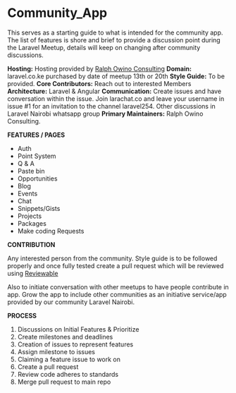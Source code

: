 # Community_App

This serves as a starting guide to what is intended for the community app. The list of features is shore and brief to provide a discussion point during the Laravel Meetup, details will keep on changing after community discussions. 

**Hosting:** Hosting provided by [Ralph Owino Consulting](ralphowino.com)
**Domain:** laravel.co.ke purchased by date of meetup 13th or 20th 
**Style Guide:** To be provided.
**Core Contributors:** Reach out to interested Members
**Architecture:** Laravel & Angular
**Communication:** Create issues and have conversation within the issue. Join larachat.co and leave your username in issue #1 for an invitation to the channel laravel254. Other discussions in Laravel Nairobi whatsapp group 
**Primary Maintainers:** Ralph Owino Consulting.

**FEATURES / PAGES**
-	Auth
-	Point System
-	Q & A
-	Paste bin
-	Opportunities
-	Blog
-	Events
-	Chat
-	Snippets/Gists
-	Projects
-	Packages
-	Make coding Requests

**CONTRIBUTION**

Any interested person from the community. Style guide is to be followed properly and once fully tested create a pull request which will be reviewed using [Reviewable](https://reviewable.io/)

Also to initiate conversation with other meetups to have people contribute in app. Grow the app to include other communities as an initiative service/app provided by our community Laravel Nairobi.

**PROCESS**

 1. Discussions on Initial Features & Prioritize
 2. Create milestones and deadlines
 3. Creation of issues to represent features
 4. Assign milestone to issues
 5. Claiming a feature issue to work on
 6. Create a pull request
 7. Review code adheres to standards
 8. Merge pull request to main repo
